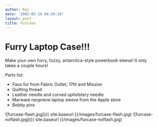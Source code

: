 ```yaml
---
author: Raj
date: '2005-05-19 04:50:10'
layout: post
title: FurCase
---
```


# Furry Laptop Case!!!

Make your own furry, fuzzy, antarctica-style powerbook sleeve! It only takes a couple hours!

Parts list:

* Faux fur from Fabric Outlet, 17th and Mission
* Quilting thread
* Leather needle and curved upholstery needle
* Marware neoprene laptop sleeve from the Apple store
* Bobby pins

![furcase-flash.jpg]({{ site.baseurl }}/images/furcase-flash.jpg)
![furcase-noflash.jpg]({{ site.baseurl }}/images/furcase-noflash.jpg)
